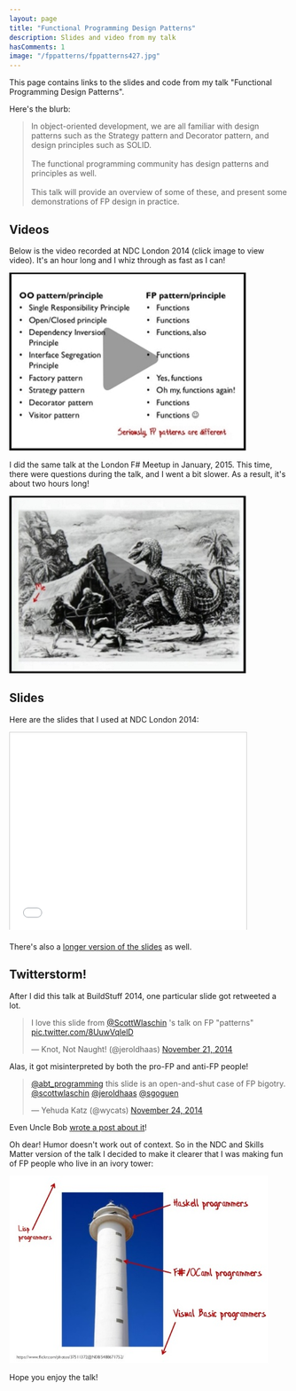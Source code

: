 ```yaml
---
layout: page
title: "Functional Programming Design Patterns"
description: Slides and video from my talk
hasComments: 1
image: "/fppatterns/fppatterns427.jpg"
---
```


This page contains links to the slides and code from my talk "Functional Programming Design Patterns". 

Here's the blurb:

> In object-oriented development, we are all familiar with design patterns
> such as the Strategy pattern and Decorator pattern, and design principles such as SOLID. 
> <br><br>
> The functional programming community has design patterns and principles as well. 
> <br><br>
> This talk will provide an overview of some of these, and present some 
> demonstrations of FP design in practice.

## Videos
 
Below is the video recorded at NDC London 2014 (click image to view video). It's an hour long and I whiz through as fast as I can!

[![Video from NDC London 2014](fppatterns427.jpg)](https://vimeo.com/113588389)

I did the same talk at the London F# Meetup in January, 2015. This time, there were questions during the talk, and I went a bit slower. As a result, it's about two hours long!

[![Video from F#unctional Londoners, Jan 15, 2015](skillsmatter427.jpg)](https://skillsmatter.com/skillscasts/6120-functional-programming-design-patterns-with-scott-wlaschin)

## Slides 

Here are the slides that I used at NDC London 2014:
 
<iframe src="//www.slideshare.net/slideshow/embed_code/42373281" width="427" height="356" frameborder="0" marginwidth="0" marginheight="0" scrolling="no" style="border:1px solid #CCC; border-width:1px 1px 0; margin-bottom:5px; max-width: 100%;" allowfullscreen> </iframe> 

There's also a [longer version of the slides](http://www.slideshare.net/ScottWlaschin/fp-patterns-ndc-london2014) as well.

## Twitterstorm!

After I did this talk at BuildStuff 2014, one particular slide got retweeted a lot.

<blockquote class="twitter-tweet" lang="en"><p>I love this slide from <a href="https://twitter.com/ScottWlaschin">@ScottWlaschin</a> &#39;s talk on FP &quot;patterns&quot; <a href="http://t.co/8UuwVqlelD">pic.twitter.com/8UuwVqlelD</a></p>&mdash; Knot, Not Naught! (@jeroldhaas) <a href="https://twitter.com/jeroldhaas/status/535919819355598848">November 21, 2014</a></blockquote>
<script async src="//platform.twitter.com/widgets.js" charset="utf-8"></script>

Alas, it got misinterpreted by both the pro-FP and anti-FP people!
 
<blockquote class="twitter-tweet" lang="en"><p><a href="https://twitter.com/abt_programming">@abt_programming</a> this slide is an open-and-shut case of FP bigotry. <a href="https://twitter.com/ScottWlaschin">@scottwlaschin</a> <a href="https://twitter.com/jeroldhaas">@jeroldhaas</a> <a href="https://twitter.com/sgoguen">@sgoguen</a></p>&mdash; Yehuda Katz (@wycats) <a href="https://twitter.com/wycats/status/536737859466588161">November 24, 2014</a></blockquote>
<script async src="//platform.twitter.com/widgets.js" charset="utf-8"></script>

Even Uncle Bob [wrote a post about it](http://blog.cleancoder.com/uncle-bob/2014/11/24/FPvsOO.html)!

Oh dear! Humor doesn't work out of context. So in the NDC and Skills Matter version of the talk I decided to make it clearer that I was making fun of FP people who live in an ivory tower: 

![Ivory Tower](ivorytower.jpg) 

Hope you enjoy the talk!